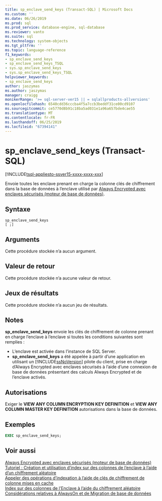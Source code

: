 ```yaml
---
title: sp_enclave_send_keys (Transact-SQL) | Microsoft Docs
ms.custom: ''
ms.date: 06/26/2019
ms.prod: sql
ms.prod_service: database-engine, sql-database
ms.reviewer: vanto
ms.suite: sql
ms.technology: system-objects
ms.tgt_pltfrm: ''
ms.topic: language-reference
f1_keywords:
- sp_enclave_send_keys
- sp_enclave_send_keys_TSQL
- sys.sp_enclave_send_keys
- sys.sp_enclave_send_keys_TSQL
helpviewer_keywords:
- sp_enclave_send_keys
author: jaszymas
ms.author: jaszymas
manager: craigg
monikerRange: '>= sql-server-ver15 || = sqlallproducts-allversions'
ms.openlocfilehash: 6540cdd36cccba4f5a7ccb3beddf31ce00cd9107
ms.sourcegitcommit: ce5770d8b91c18ba5ad031e1a96a657bde4cae55
ms.translationtype: MT
ms.contentlocale: fr-FR
ms.lasthandoff: 06/25/2019
ms.locfileid: "67394141"
---
```

# <a name="spenclavesendkeys----transact-sql"></a>sp_enclave_send_keys    (Transact-SQL)
[!INCLUDE[tsql-appliesto-ssver15-xxxx-xxxx-xxx](../../includes/tsql-appliesto-ssver15-xxxx-xxxx-xxx.md)]

Envoie toutes les enclave prenant en charge la colonne clés de chiffrement dans la base de données à l’enclave utilisé par [Always Encrypted avec enclaves sécurisés &#40;moteur de base de données&#41;](../../relational-databases/security/encryption/always-encrypted-enclaves.md).

## <a name="syntax"></a>Syntaxe  
  
```
sp_enclave_send_keys
[ ;]  
```

## <a name="arguments"></a>Arguments

Cette procédure stockée n’a aucun argument.

## <a name="return-value"></a>Valeur de retour

Cette procédure stockée n’a aucune valeur de retour.
  
## <a name="result-sets"></a>Jeux de résultats

Cette procédure stockée n’a aucun jeu de résultats.
  
## <a name="remarks"></a>Notes

**sp_enclave_send_keys** envoie les clés de chiffrement de colonne prenant en charge l’enclave à l’enclave si toutes les conditions suivantes sont remplies :

- L’enclave est activée dans l’instance de SQL Server.
- **sp_enclave_send_keys** a été appelée à partir d’une application en utilisant un [!INCLUDE[ssNoVersion](../../includes/ssnoversion-md.md)] pilote du client, prise en charge d’Always Encrypted avec enclaves sécurisés à l’aide d’une connexion de base de données présentant des calculs Always Encrypted et de l’enclave activés.

## <a name="permissions"></a>Autorisations

 Exiger le **VIEW ANY COLUMN ENCRYPTION KEY DEFINITION** et **VIEW ANY COLUMN MASTER KEY DEFINITION** autorisations dans la base de données.  
  
## <a name="examples"></a>Exemples  
  
```sql
EXEC sp_enclave_send_keys;  
```

## <a name="see-also"></a>Voir aussi

 [Always Encrypted avec enclaves sécurisés &#40;moteur de base de données&#41;](../../relational-databases/security/encryption/always-encrypted-enclaves.md)   
 [Tutoriel : Création et utilisation d’index sur des colonnes de l’enclave à l’aide d’un chiffrement aléatoire](../security/tutorial-creating-using-indexes-on-enclave-enabled-columns-using-randomized-encryption.md#step-3-create-an-index-with-role-separation)   
 [Appeler des opérations d’indexation à l’aide de clés de chiffrement de colonne mises en cache](../security/encryption/configure-always-encrypted-enclaves.md#invoke-indexing-operations-using-cached-column-encryption-keys)   
 [Index sur des colonnes de l’Enclave à l’aide du chiffrement aléatoire](../security/encryption/always-encrypted-enclaves.md#indexes-on-enclave-enabled-columns-using-randomized-encryption)   
 [Considérations relatives à AlwaysOn et de Migration de base de données](../security/encryption/always-encrypted-enclaves.md#considerations-for-alwayson-and-database-migration)
